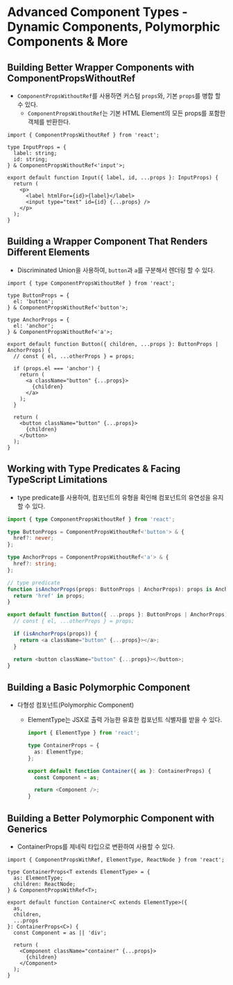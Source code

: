 # Advanced Component Types - Dynamic Components, Polymorphic Components & More

## Building Better Wrapper Components with ComponentPropsWithoutRef

- `ComponentPropsWithoutRef`를 사용하면 커스텀 `props`와, 기본 `props`를 병합 할 수 있다.
  - `ComponentPropsWithoutRef`는 기본 HTML Element의 모든 props를 포함한 객체를 반환한다.

```tsx
import { ComponentPropsWithoutRef } from 'react';

type InputProps = {
  label: string;
  id: string;
} & ComponentPropsWithoutRef<'input'>;

export default function Input({ label, id, ...props }: InputProps) {
  return (
    <p>
      <label htmlFor={id}>{label}</label>
      <input type="text" id={id} {...props} />
    </p>
  );
}
```

## Building a Wrapper Component That Renders Different Elements

- Discriminated Union을 사용하여, `button`과 `a`를 구분해서 렌더링 할 수 있다.

```tsx
import { type ComponentPropsWithoutRef } from 'react';

type ButtonProps = {
  el: 'button';
} & ComponentPropsWithoutRef<'button'>;

type AnchorProps = {
  el: 'anchor';
} & ComponentPropsWithoutRef<'a'>;

export default function Button({ children, ...props }: ButtonProps | AnchorProps) {
  // const { el, ...otherProps } = props;

  if (props.el === 'anchor') {
    return (
      <a className="button" {...props}>
        {children}
      </a>
    );
  }

  return (
    <button className="button" {...props}>
      {children}
    </button>
  );
}
```

## Working with Type Predicates & Facing TypeScript Limitations

- type predicate를 사용하여, 컴포넌트의 유형을 확인해 컴포넌트의 유연성을 유지할 수 있다.

```ts
import { type ComponentPropsWithoutRef } from 'react';

type ButtonProps = ComponentPropsWithoutRef<'button'> & {
  href?: never;
};

type AnchorProps = ComponentPropsWithoutRef<'a'> & {
  href?: string;
};

// type predicate
function isAnchorProps(props: ButtonProps | AnchorProps): props is AnchorProps {
  return 'href' in props;
}

export default function Button({ ...props }: ButtonProps | AnchorProps) {
  // const { el, ...otherProps } = props;

  if (isAnchorProps(props)) {
    return <a className="button" {...props}></a>;
  }

  return <button className="button" {...props}></button>;
}
```

## Building a Basic Polymorphic Component

- 다형성 컴포넌트(Polymorphic Component)

  - ElementType는 JSX로 출력 가능한 유효한 컴포넌트 식별자를 받을 수 있다.

    ```ts
    import { ElementType } from 'react';

    type ContainerProps = {
      as: ElementType;
    };

    export default function Container({ as }: ContainerProps) {
      const Component = as;

      return <Component />;
    }
    ```

## Building a Better Polymorphic Component with Generics

- ContainerProps를 제네릭 타입으로 변환하여 사용할 수 있다.

```tsx
import { ComponentPropsWithRef, ElementType, ReactNode } from 'react';

type ContainerProps<T extends ElementType> = {
  as: ElementType;
  children: ReactNode;
} & ComponentPropsWithRef<T>;

export default function Container<C extends ElementType>({
  as,
  children,
  ...props
}: ContainerProps<C>) {
  const Component = as || 'div';

  return (
    <Component className="container" {...props}>
      {children}
    </Component>
  );
}
```
